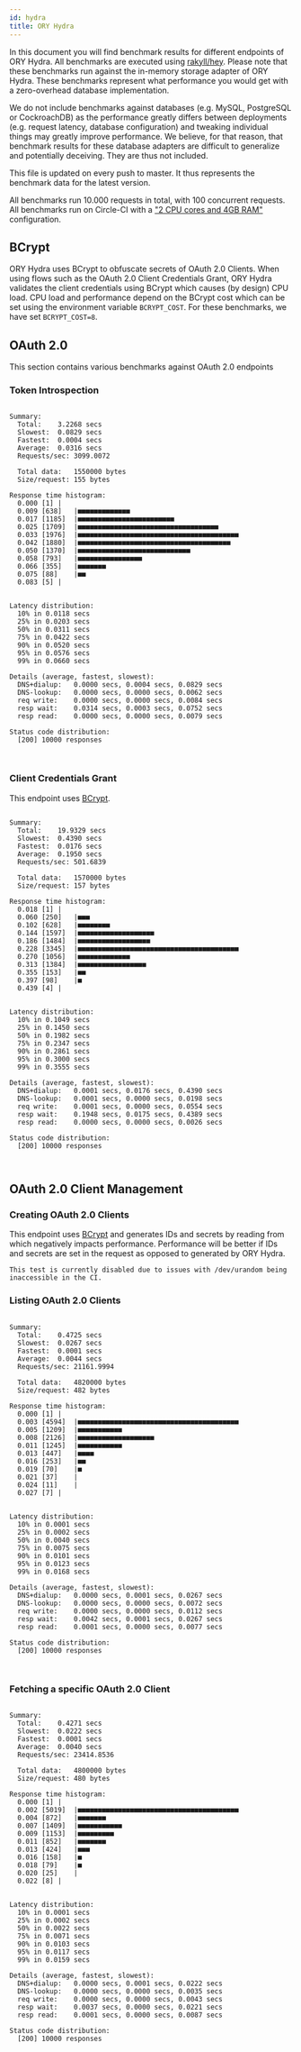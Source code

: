 ```yaml
---
id: hydra
title: ORY Hydra
---
```


In this document you will find benchmark results for different endpoints of ORY
Hydra. All benchmarks are executed using
[rakyll/hey](https://github.com/rakyll/hey). Please note that these benchmarks
run against the in-memory storage adapter of ORY Hydra. These benchmarks
represent what performance you would get with a zero-overhead database
implementation.

We do not include benchmarks against databases (e.g. MySQL, PostgreSQL or
CockroachDB) as the performance greatly differs between deployments (e.g.
request latency, database configuration) and tweaking individual things may
greatly improve performance. We believe, for that reason, that benchmark results
for these database adapters are difficult to generalize and potentially
deceiving. They are thus not included.

This file is updated on every push to master. It thus represents the benchmark
data for the latest version.

All benchmarks run 10.000 requests in total, with 100 concurrent requests. All
benchmarks run on Circle-CI with a
["2 CPU cores and 4GB RAM"](https://support.circleci.com/hc/en-us/articles/360000489307-Why-do-my-tests-take-longer-to-run-on-CircleCI-than-locally-)
configuration.

## BCrypt

ORY Hydra uses BCrypt to obfuscate secrets of OAuth 2.0 Clients. When using
flows such as the OAuth 2.0 Client Credentials Grant, ORY Hydra validates the
client credentials using BCrypt which causes (by design) CPU load. CPU load and
performance depend on the BCrypt cost which can be set using the environment
variable `BCRYPT_COST`. For these benchmarks, we have set `BCRYPT_COST=8`.

## OAuth 2.0

This section contains various benchmarks against OAuth 2.0 endpoints

### Token Introspection

```

Summary:
  Total:	3.2268 secs
  Slowest:	0.0829 secs
  Fastest:	0.0004 secs
  Average:	0.0316 secs
  Requests/sec:	3099.0072

  Total data:	1550000 bytes
  Size/request:	155 bytes

Response time histogram:
  0.000 [1]	|
  0.009 [638]	|■■■■■■■■■■■■■
  0.017 [1185]	|■■■■■■■■■■■■■■■■■■■■■■■■
  0.025 [1709]	|■■■■■■■■■■■■■■■■■■■■■■■■■■■■■■■■■■■
  0.033 [1976]	|■■■■■■■■■■■■■■■■■■■■■■■■■■■■■■■■■■■■■■■■
  0.042 [1880]	|■■■■■■■■■■■■■■■■■■■■■■■■■■■■■■■■■■■■■■
  0.050 [1370]	|■■■■■■■■■■■■■■■■■■■■■■■■■■■■
  0.058 [793]	|■■■■■■■■■■■■■■■■
  0.066 [355]	|■■■■■■■
  0.075 [88]	|■■
  0.083 [5]	|


Latency distribution:
  10% in 0.0118 secs
  25% in 0.0203 secs
  50% in 0.0311 secs
  75% in 0.0422 secs
  90% in 0.0520 secs
  95% in 0.0576 secs
  99% in 0.0660 secs

Details (average, fastest, slowest):
  DNS+dialup:	0.0000 secs, 0.0004 secs, 0.0829 secs
  DNS-lookup:	0.0000 secs, 0.0000 secs, 0.0062 secs
  req write:	0.0000 secs, 0.0000 secs, 0.0084 secs
  resp wait:	0.0314 secs, 0.0003 secs, 0.0752 secs
  resp read:	0.0000 secs, 0.0000 secs, 0.0079 secs

Status code distribution:
  [200]	10000 responses



```

### Client Credentials Grant

This endpoint uses [BCrypt](#bcrypt).

```

Summary:
  Total:	19.9329 secs
  Slowest:	0.4390 secs
  Fastest:	0.0176 secs
  Average:	0.1950 secs
  Requests/sec:	501.6839

  Total data:	1570000 bytes
  Size/request:	157 bytes

Response time histogram:
  0.018 [1]	|
  0.060 [250]	|■■■
  0.102 [628]	|■■■■■■■■
  0.144 [1597]	|■■■■■■■■■■■■■■■■■■■
  0.186 [1484]	|■■■■■■■■■■■■■■■■■■
  0.228 [3345]	|■■■■■■■■■■■■■■■■■■■■■■■■■■■■■■■■■■■■■■■■
  0.270 [1056]	|■■■■■■■■■■■■■
  0.313 [1384]	|■■■■■■■■■■■■■■■■■
  0.355 [153]	|■■
  0.397 [98]	|■
  0.439 [4]	|


Latency distribution:
  10% in 0.1049 secs
  25% in 0.1450 secs
  50% in 0.1982 secs
  75% in 0.2347 secs
  90% in 0.2861 secs
  95% in 0.3000 secs
  99% in 0.3555 secs

Details (average, fastest, slowest):
  DNS+dialup:	0.0001 secs, 0.0176 secs, 0.4390 secs
  DNS-lookup:	0.0001 secs, 0.0000 secs, 0.0198 secs
  req write:	0.0001 secs, 0.0000 secs, 0.0554 secs
  resp wait:	0.1948 secs, 0.0175 secs, 0.4389 secs
  resp read:	0.0000 secs, 0.0000 secs, 0.0026 secs

Status code distribution:
  [200]	10000 responses



```

## OAuth 2.0 Client Management

### Creating OAuth 2.0 Clients

This endpoint uses [BCrypt](#bcrypt) and generates IDs and secrets by reading
from which negatively impacts performance. Performance will be better if IDs and
secrets are set in the request as opposed to generated by ORY Hydra.

```
This test is currently disabled due to issues with /dev/urandom being inaccessible in the CI.
```

### Listing OAuth 2.0 Clients

```

Summary:
  Total:	0.4725 secs
  Slowest:	0.0267 secs
  Fastest:	0.0001 secs
  Average:	0.0044 secs
  Requests/sec:	21161.9994

  Total data:	4820000 bytes
  Size/request:	482 bytes

Response time histogram:
  0.000 [1]	|
  0.003 [4594]	|■■■■■■■■■■■■■■■■■■■■■■■■■■■■■■■■■■■■■■■■
  0.005 [1209]	|■■■■■■■■■■■
  0.008 [2126]	|■■■■■■■■■■■■■■■■■■■
  0.011 [1245]	|■■■■■■■■■■■
  0.013 [447]	|■■■■
  0.016 [253]	|■■
  0.019 [70]	|■
  0.021 [37]	|
  0.024 [11]	|
  0.027 [7]	|


Latency distribution:
  10% in 0.0001 secs
  25% in 0.0002 secs
  50% in 0.0040 secs
  75% in 0.0075 secs
  90% in 0.0101 secs
  95% in 0.0123 secs
  99% in 0.0168 secs

Details (average, fastest, slowest):
  DNS+dialup:	0.0000 secs, 0.0001 secs, 0.0267 secs
  DNS-lookup:	0.0000 secs, 0.0000 secs, 0.0072 secs
  req write:	0.0000 secs, 0.0000 secs, 0.0112 secs
  resp wait:	0.0042 secs, 0.0001 secs, 0.0267 secs
  resp read:	0.0001 secs, 0.0000 secs, 0.0077 secs

Status code distribution:
  [200]	10000 responses



```

### Fetching a specific OAuth 2.0 Client

```

Summary:
  Total:	0.4271 secs
  Slowest:	0.0222 secs
  Fastest:	0.0001 secs
  Average:	0.0040 secs
  Requests/sec:	23414.8536

  Total data:	4800000 bytes
  Size/request:	480 bytes

Response time histogram:
  0.000 [1]	|
  0.002 [5019]	|■■■■■■■■■■■■■■■■■■■■■■■■■■■■■■■■■■■■■■■■
  0.004 [872]	|■■■■■■■
  0.007 [1409]	|■■■■■■■■■■■
  0.009 [1153]	|■■■■■■■■■
  0.011 [852]	|■■■■■■■
  0.013 [424]	|■■■
  0.016 [158]	|■
  0.018 [79]	|■
  0.020 [25]	|
  0.022 [8]	|


Latency distribution:
  10% in 0.0001 secs
  25% in 0.0002 secs
  50% in 0.0022 secs
  75% in 0.0071 secs
  90% in 0.0103 secs
  95% in 0.0117 secs
  99% in 0.0159 secs

Details (average, fastest, slowest):
  DNS+dialup:	0.0000 secs, 0.0001 secs, 0.0222 secs
  DNS-lookup:	0.0000 secs, 0.0000 secs, 0.0035 secs
  req write:	0.0000 secs, 0.0000 secs, 0.0043 secs
  resp wait:	0.0037 secs, 0.0000 secs, 0.0221 secs
  resp read:	0.0001 secs, 0.0000 secs, 0.0087 secs

Status code distribution:
  [200]	10000 responses



```
